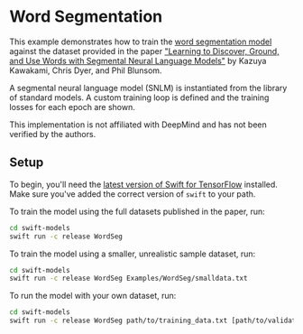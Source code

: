 # Word Segmentation

This example demonstrates how to train the [word segmentation model][model]
against the dataset provided in the paper
["Learning to Discover, Ground, and Use Words with Segmental Neural Language
Models"][paper]
by Kazuya Kawakami, Chris Dyer, and Phil Blunsom.

A segmental neural language model (SNLM) is instantiated from the library of
standard models. A custom training loop is defined and the training
losses for each epoch are shown.

This implementation is not affiliated with DeepMind and has not been verified by
the authors.

## Setup

To begin, you'll need the [latest version of Swift for
TensorFlow][s4tf] installed. Make sure you've added the correct version of
`swift` to your path.

To train the model using the full datasets published in the paper, run:

```sh
cd swift-models
swift run -c release WordSeg
```

To train the model using a smaller, unrealistic sample dataset, run:

```sh
cd swift-models
swift run -c release WordSeg Examples/WordSeg/smalldata.txt
```

To run the model with your own dataset, run:

```sh
cd swift-models
swift run -c release WordSeg path/to/training_data.txt [path/to/validation_data.txt [path/to/test_data.txt]]
```

[model]: https://github.com/tensorflow/swift-models/tree/master/Models/Text/WordSeg
[paper]: https://www.aclweb.org/anthology/P19-1645.pdf
[s4tf]: https://github.com/tensorflow/swift/blob/master/Installation.md
